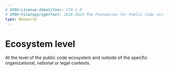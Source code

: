 ```yaml
---
# SPDX-License-Identifier: CC0-1.0
# SPDX-FileCopyrightText: 2018-2023 The Foundation for Public Code <info@publiccode.net>
type: Resource
---
```


# Ecosystem level

At the level of the public code ecosystem and outside of the specific organizational, national or legal contexts.
